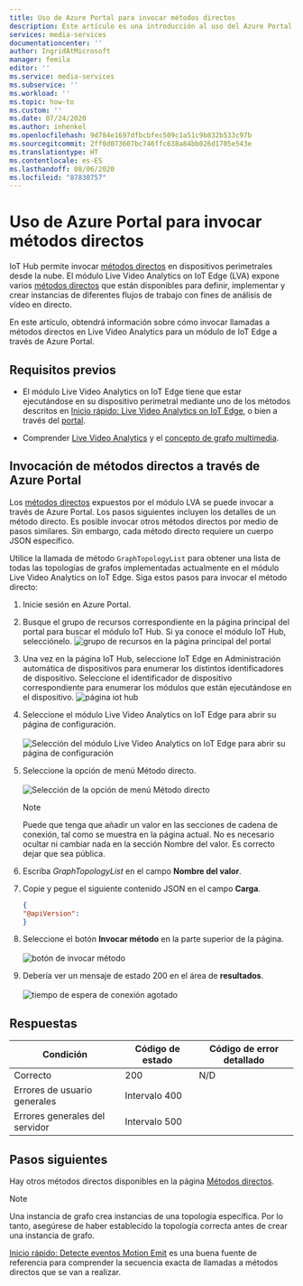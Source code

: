 ```yaml
---
title: Uso de Azure Portal para invocar métodos directos
description: Este artículo es una introducción al uso del Azure Portal para invocar métodos directos.
services: media-services
documentationcenter: ''
author: IngridAtMicrosoft
manager: femila
editor: ''
ms.service: media-services
ms.subservice: ''
ms.workload: ''
ms.topic: how-to
ms.custom: ''
ms.date: 07/24/2020
ms.author: inhenkel
ms.openlocfilehash: 9d784e1697dfbcbfec509c1a51c9b832b533c97b
ms.sourcegitcommit: 2ff0d073607bc746ffc638a84bb026d1705e543e
ms.translationtype: HT
ms.contentlocale: es-ES
ms.lasthandoff: 08/06/2020
ms.locfileid: "87830757"
---
```

# <a name="how-to-use-azure-portal-to-invoke-direct-methods"></a>Uso de Azure Portal para invocar métodos directos

IoT Hub permite invocar [métodos directos](../../iot-hub/iot-hub-devguide-direct-methods.md#method-invocation-for-iot-edge-modules) en dispositivos perimetrales desde la nube. El módulo Live Video Analytics on IoT Edge (LVA) expone varios [métodos directos](./direct-methods.md) que están disponibles para definir, implementar y crear instancias de diferentes flujos de trabajo con fines de análisis de vídeo en directo.

En este artículo, obtendrá información sobre cómo invocar llamadas a métodos directos en Live Video Analytics para un módulo de IoT Edge a través de Azure Portal.

## <a name="prerequisites"></a>Requisitos previos

* El módulo Live Video Analytics on IoT Edge tiene que estar ejecutándose en su dispositivo perimetral mediante uno de los métodos descritos en [Inicio rápido: Live Video Analytics on IoT Edge](./get-started-detect-motion-emit-events-quickstart.md), o bien a través del [portal](./deploy-iot-edge-device.md).

* Comprender [Live Video Analytics](./overview.md) y el [concepto de grafo multimedia](./media-graph-concept.md).

## <a name="invoking-direct-methods-via-azure-portal"></a>Invocación de métodos directos a través de Azure Portal

Los [métodos directos](./direct-methods.md) expuestos por el módulo LVA se puede invocar a través de Azure Portal. Los pasos siguientes incluyen los detalles de un método directo. Es posible invocar otros métodos directos por medio de pasos similares. Sin embargo, cada método directo requiere un cuerpo JSON específico.

Utilice la llamada de método `GraphTopologyList` para obtener una lista de todas las topologías de grafos implementadas actualmente en el módulo Live Video Analytics on IoT Edge. Siga estos pasos para invocar el método directo:

1. Inicie sesión en Azure Portal.
1. Busque el grupo de recursos correspondiente en la página principal del portal para buscar el módulo IoT Hub. Si ya conoce el módulo IoT Hub, selecciónelo.
    ![grupo de recursos en la página principal del portal](media/use-azure-portal-to-invoke-directs-methods/portal-rg-home.png)
1. Una vez en la página IoT Hub, seleccione IoT Edge en Administración automática de dispositivos para enumerar los distintos identificadores de dispositivo. Seleccione el identificador de dispositivo correspondiente para enumerar los módulos que están ejecutándose en el dispositivo.
    ![página iot hub](media/use-azure-portal-to-invoke-directs-methods/iot-hub-page.png)
1. Seleccione el módulo Live Video Analytics on IoT Edge para abrir su página de configuración.<br><br>
    ![Selección del módulo Live Video Analytics on IoT Edge para abrir su página de configuración](media/use-azure-portal-to-invoke-directs-methods/modules.png)
1. Seleccione la opción de menú Método directo. <br><br>
    ![Selección de la opción de menú Método directo](media/use-azure-portal-to-invoke-directs-methods/module-details.png)
    > [!NOTE]
    > Puede que tenga que añadir un valor en las secciones de cadena de conexión, tal como se muestra en la página actual. No es necesario ocultar ni cambiar nada en la sección Nombre del valor. Es correcto dejar que sea pública.

1. Escriba *GraphTopologyList* en el campo **Nombre del valor**.
1. Copie y pegue el siguiente contenido JSON en el campo **Carga**.
    ```json
    {
    "@apiVersion":
    }
    ```
1. Seleccione el botón **Invocar método** en la parte superior de la página.<br><br>
    ![botón de invocar método](media/use-azure-portal-to-invoke-directs-methods/direct-method.png)
1. Debería ver un mensaje de estado 200 en el área de **resultados**.<br><br>
    ![tiempo de espera de conexión agotado](media/use-azure-portal-to-invoke-directs-methods/connection-timeout.png)

## <a name="responses"></a>Respuestas

| Condición             | Código de estado | Código de error detallado |
|-----------------------|-------------|---------------------|
| Correcto               | 200         | N/D                 |
| Errores de usuario generales   | Intervalo 400   |                     |
| Errores generales del servidor | Intervalo 500   |                     |

## <a name="next-steps"></a>Pasos siguientes

Hay otros métodos directos disponibles en la página [Métodos directos](./direct-methods.md).

> [!NOTE]
> Una instancia de grafo crea instancias de una topología específica. Por lo tanto, asegúrese de haber establecido la topología correcta antes de crear una instancia de grafo.

[Inicio rápido: Detecte eventos Motion Emit](./get-started-detect-motion-emit-events-quickstart.md) es una buena fuente de referencia para comprender la secuencia exacta de llamadas a métodos directos que se van a realizar.